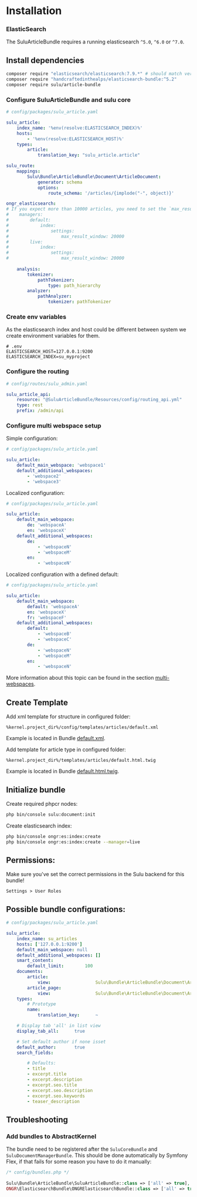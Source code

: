# Installation

### ElasticSearch

The SuluArticleBundle requires a running elasticsearch `^5.0`, `^6.0` or `^7.0`.

## Install dependencies

```bash
composer require "elasticsearch/elasticsearch:7.9.*" # should match version of your elasticsearch installation
composer require "handcraftedinthealps/elasticsearch-bundle:^5.2"
composer require sulu/article-bundle
```

### Configure SuluArticleBundle and sulu core

```yml
# config/packages/sulu_article.yaml

sulu_article:
    index_name: '%env(resolve:ELASTICSEARCH_INDEX)%'
    hosts:
        - '%env(resolve:ELASTICSEARCH_HOST)%'
    types:
        article:
            translation_key: "sulu_article.article"

sulu_route:
    mappings:
        Sulu\Bundle\ArticleBundle\Document\ArticleDocument:
            generator: schema
            options:
                route_schema: '/articles/{implode("-", object)}'

ongr_elasticsearch:
# If you expect more than 10000 articles, you need to set the `max_result_window` to an appropriate number  
#    managers:
#        default:
#            index:
#                settings:
#                    max_result_window: 20000
#        live:
#            index:
#                settings:
#                    max_result_window: 20000
    
    analysis:
        tokenizer:
            pathTokenizer:
                type: path_hierarchy
        analyzer:
            pathAnalyzer:
                tokenizer: pathTokenizer
```

### Create env variables

As the elasticsearch index and host could be different between system we create
environment variables for them.

```
# .env
ELASTICSEARCH_HOST=127.0.0.1:9200
ELASTICSEARCH_INDEX=su_myproject
```

### Configure the routing

```yml
# config/routes/sulu_admin.yaml

sulu_article_api:
    resource: "@SuluArticleBundle/Resources/config/routing_api.yml"
    type: rest
    prefix: /admin/api
```

### Configure multi webspace setup

Simple configuration:

```yml
# config/packages/sulu_article.yaml

sulu_article:
    default_main_webspace: 'webspace1'
    default_additional_webspaces:
        - 'webspace2'
        - 'webspace3'
```

Localized configuration:

```yml
# config/packages/sulu_article.yaml

sulu_article:
    default_main_webspace: 
        de: 'webspaceA'
        en: 'webspaceX'
    default_additional_webspaces:
        de:
            - 'webspaceN'
            - 'webspaceM'
        en:
            - 'webspaceN'
```

Localized configuration with a defined default:

```yml
# config/packages/sulu_article.yaml

sulu_article:
    default_main_webspace: 
        default: 'webspaceA'
        en: 'webspaceX'
        fr: 'webspaceF'
    default_additional_webspaces:
        default:
            - 'webspaceB'
            - 'webspaceC'
        de:
            - 'webspaceN'
            - 'webspaceM'
        en:
            - 'webspaceN'
```

More information about this topic can be found in the section [multi-webspaces](multi-webspaces.md).

## Create Template

Add xml template for structure in configured folder:

```
%kernel.project_dir%/config/templates/articles/default.xml
```

Example is located in Bundle
[default.xml](default.xml).

Add template for article type in configured folder:

```
%kernel.project_dir%/templates/articles/default.html.twig
```

Example is located in Bundle
[default.html.twig](default.html.twig).

## Initialize bundle

Create required phpcr nodes:

```bash
php bin/console sulu:document:init
```

Create elasticsearch index:

```bash
php bin/console ongr:es:index:create
php bin/console ongr:es:index:create --manager=live
```

## Permissions:

Make sure you've set the correct permissions in the Sulu backend for this bundle!

`Settings > User Roles`

## Possible bundle configurations:

```yml
# config/packages/sulu_article.yaml

sulu_article:
    index_name: su_articles
    hosts: ['127.0.0.1:9200']
    default_main_webspace: null
    default_additional_webspaces: []
    smart_content:
        default_limit:        100
    documents:
        article:
            view:                 Sulu\Bundle\ArticleBundle\Document\ArticleViewDocument
        article_page:
            view:                 Sulu\Bundle\ArticleBundle\Document\ArticlePageViewObject
    types:
        # Prototype
        name:
            translation_key:      ~

    # Display tab 'all' in list view
    display_tab_all:      true

    # Set default author if none isset
    default_author:       true
    search_fields:

        # Defaults:
        - title
        - excerpt.title
        - excerpt.description
        - excerpt.seo.title
        - excerpt.seo.description
        - excerpt.seo.keywords
        - teaser_description
```

## Troubleshooting

### Add bundles to AbstractKernel

The bundle need to be registered after the `SuluCoreBundle` and `SuluDocumentManagerBundle`. This should be done
automatically by Symfony Flex, if that fails for some reason you have to do it manually:

```php		
/* config/bundles.php */
       	
Sulu\Bundle\ArticleBundle\SuluArticleBundle::class => ['all' => true],
ONGR\ElasticsearchBundle\ONGRElasticsearchBundle::class => ['all' => true],
```
